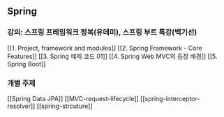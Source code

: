 ## Spring
### 강의: 스프링 프레임워크 정복(유데미), 스프링 부트 특강(백기선)
[[1. Project, framework and modules]]
[[2. Spring Framework - Core Features]]
[[3. Spring 예제 코드 01]]
[[4. Spring Web MVC의 등장 배경]]
[[5. Spring Boot]]
### 개별 주제
[[Spring Data JPA]]
[[MVC-request-lifecycle]]
[[spring-interceptor-resolver]]
[[spring-strcuture]]